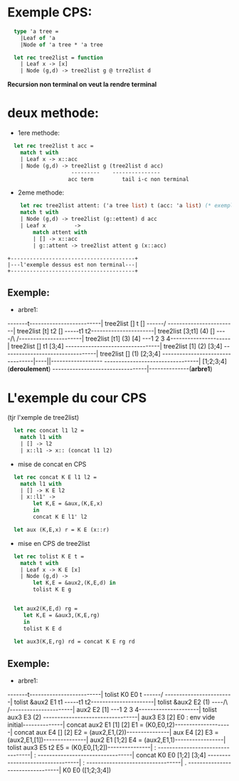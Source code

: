 # Exemple CPS:
```ocaml
  type 'a tree = 
	|Leaf of 'a
	|Node of 'a tree * 'a tree

  let rec tree2list = function
	| Leaf x -> [x]
	| Node (g,d) -> tree2list g @ trre2list d
```	
**Recursion non terminal on veut la rendre terminal**

# deux methode:
* 1ere methode:

```ocaml
  let rec tree2list t acc = 
	match t with
	| Leaf x -> x::acc
	| Node (g,d) -> tree2list g (tree2list d acc)
                    ---------    ---------------
                   acc term			tail i-c non terminal
```
* 2eme methode:

```ocaml
	let rec tree2list attent: ('a tree list) t (acc: 'a list) (* exemple ci-desous *)
	match t with                                    
	| Node (g,d) -> tree2list (g::ettent) d acc     
	| Leaf x 		 ->                                 
		match attent with                            
		| [] -> x::acc                             
		| g::attent -> tree2list attent g (x::acc)    
```

	+---------------------------------------+		    
	|---l'exemple dessus est non terminal---|  		 
	+---------------------------------------+	
                                                                   
## Exemple:

 * arbre1:

-------t-------------------------| tree2list []      t  []
------/ \------------------------| tree2list [t]     t2 []
-----t1  t2----------------------| tree2list [3;t1] (4) []
----/\   /\----------------------| tree2list [t1]   (3) [4]
---1  2 3  4---------------------| tree2list []      t1 [3;4]
---------------------------------| tree2list [1]    (2) [3;4]
---------------------------------| tree2list []     (1) [2;3;4]
---------------------------------|----||------------------
---------------------------------| [1;2;3;4] (**deroulement**)
---------------------------------|--------------(**arbre1**)

# L'exemple du cour CPS

(tjr l'xemple de tree2list)

```ocaml
  let rec concat l1 l2 = 
	match l1 with
	| [] -> l2
	| x::l1 -> x:: (concat l1 l2)
```

* mise de concat en CPS

```ocaml
  let rec concat K E l1 l2 = 
	match l1 with
	| [] -> K E l2
	| x::l1' -> 
		let K,E = &aux,(K,E,x)
		in
		concat K E l1' l2

  let aux (K,E,x) r = K E (x::r)
```

 * mise en CPS de tree2list

```ocaml 
  let rec tolist K E t =
	match t with
	| Leaf x -> K E [x]
	| Node (g,d) -> 
		let K,E = &aux2,(K,E,d) in
		tolist K E g


  let aux2(K,E,d) rg = 
	 let K,E = &aux3,(K,E,rg)
	 in
	 tolist K E d

  let aux3(K,E,rg) rd = concat K E rg rd 
```

## Exemple:

* arbre1:

-------t-------------------------| tolist	 K0 E0 t
------/ \------------------------| tolist &aux2 E1 t1
-----t1  t2----------------------| tolist &aux2 E2 (1)
----/\   /\----------------------| aux2   E2 [1]
---1  2 3  4---------------------| tolist aux3 E3 (2)
---------------------------------| aux3   E3 [2]
E0 : env vide initial--------------| concat aux2 E1 [1] [2]
E1 = (K0,E0,t2)--------------------| concat aux E4 [] [2]
E2 = (aux2,E1,(2))---------------| aux    E4 [2]
E3 = (aux2,E1,[1])---------------| aux2   E1 [1;2]
E4 = (aux2,E1,1)-----------------| tolist aux3 E5 t2
E5 = (K0,E0,[1;2])---------------| 		:
---------------------------------| 		:
---------------------------------| concat K0 E0 [1;2] [3;4]
---------------------------------|			:
---------------------------------|			.
---------------------------------| K0 E0 ([1;2;3;4])

